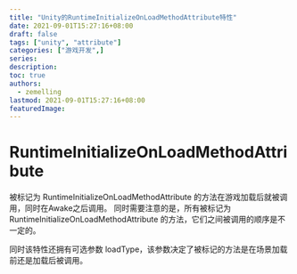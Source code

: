 ```yaml
---
title: "Unity的RuntimeInitializeOnLoadMethodAttribute特性"
date: 2021-09-01T15:27:16+08:00
draft: false
tags: ["unity", "attribute"]
categories: ["游戏开发",]
series:
description:
toc: true
authors:
  - zemelling
lastmod: 2021-09-01T15:27:16+08:00
featuredImage:
---
```


# RuntimeInitializeOnLoadMethodAttribute

被标记为 RuntimeInitializeOnLoadMethodAttribute 的方法在游戏加载后就被调用，同时在Awake之后调用。
同时需要注意的是，所有被标记为 RuntimeInitializeOnLoadMethodAttribute 的方法，它们之间被调用的顺序是不一定的。

同时该特性还拥有可选参数 loadType，该参数决定了被标记的方法是在场景加载前还是加载后被调用。
